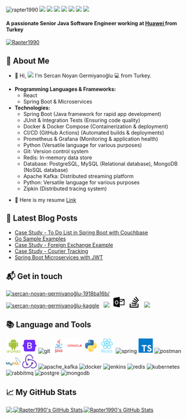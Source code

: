<p align="left"> 
    <img src="https://komarev.com/ghpvc/?username=rapter1990" alt="rapter1990" /> 
    <img src="https://img.shields.io/github/followers/Rapter1990?style=social" />
    <img src="https://img.shields.io/github/stars/Rapter1990/Rapter1990?style=social" />
    <img src="https://img.shields.io/github/watchers/Rapter1990/Rapter1990?style=social" />
    <img src="https://img.shields.io/github/size/Rapter1990/Rapter1990/README.md" />
    <img src="https://img.shields.io/github/last-commit/Rapter1990/Rapter1990" />
    <img src="https://img.shields.io/github/contributors/Rapter1990/Rapter1990" />   
    <img src="https://badge.fury.io/gh/Rapter1990%2FRapter1990.svg" />  
    
</p>

<h4 align="left">A passionate Senior Java Software Engineer working at <a href="https://www.huawei.com/"> <b>Huawei</b> </a> from Turkey</h4>

<p align="left"> 
    <a href="https://github.com/ryo-ma/github-profile-trophy">
        <img src="https://github-profile-trophy.vercel.app/?username=Rapter1990&theme=onedark" alt="Rapter1990" />
    </a>
</p>

## 📖 About Me

- 🌝 Hi, <img src="https://github.com/TheDudeThatCode/TheDudeThatCode/blob/master/Assets/Hi.gif" width="30px"> I'm Sercan Noyan Germiyanoğlu 💻 from Turkey.

* **Programming Languages & Frameworks:**
    * React
    * Spring Boot & Microservices
* **Technologies:**
    * Spring Boot (Java framework for rapid app development)
    * JUnit & Integration Tests (Ensuring code quality)
    * Docker & Docker Compose (Containerization & deployment)
    * CI/CD (GitHub Actions) (Automated builds & deployments)
    * Prometheus & Grafana (Monitoring & application health)
    * Python (Versatile language for various purposes)
    * Git: Version control system
    * Redis: In-memory data store
    * Database: PostgreSQL, MySQL (Relational database), MongoDB (NoSQL database)
    * Apache Kafka: Distributed streaming platform
    * Python: Versatile language for various purposes
    * Zipkin (Distributed tracing system)

- 🔨 Here is my resume [Link](https://shorturl.at/G4TP4)  

## 📕 Latest Blog Posts

<!-- BLOG-POST-LIST:START -->
- [Case Study - To Do List in Spring Boot with Couchbase](https://github.com/Rapter1990/todowithcouchbase)
- [Go Sample Examples](https://github.com/Rapter1990/go_sample_examples) 
- [Case Study - Foreign Exchange Example](https://github.com/Rapter1990/foreignexchangeexample)
- [Case Study - Courier Tracking](https://github.com/Rapter1990/couriertracking)
- [Spring Boot Microservices with JWT](https://github.com/Rapter1990/springbootmicroserviceswithsecurity)
<!-- BLOG-POST-LIST:END -->


## 📬 Get in touch

<p align="left">
  <a href="https://www.linkedin.com/in/sercan-noyan-germiyano%C4%9Flu-1918ba16b/"><img src="https://cdn.jsdelivr.net/npm/simple-icons@3.0.1/icons/linkedin.svg" alt="sercan-noyan-germiyanoğlu-1918ba16b/" height="30" width="30"></a>&nbsp;&nbsp;
  <a href="https://www.kaggle.com/flagnoyan/"><img src="https://cdn.jsdelivr.net/npm/simple-icons@3.0.1/icons/kaggle.svg" alt="sercan-noyan-germiyanoğlu-kaggle" height="30" width="30"></a>&nbsp;&nbsp;
  <a href="mailto:sngermiyanoglu@gmail.com"><img height="30" src="https://cdn.jsdelivr.net/npm/simple-icons@3.4.0/icons/gmail.svg"></a>&nbsp;&nbsp;
  <a href="mailto:sngermiyanoglu@hotmail.com"><img height="30" src="https://github.com/Rapter1990/Rapter1990/blob/master/outlook.svg"></a>&nbsp;&nbsp;
  <a href="https://stackoverflow.com/users/5719229/sercan-noyan-germiyano%c4%9flu"><img height="30" src="https://github.com/Rapter1990/Rapter1990/blob/master/stackoverflow.svg"></a>&nbsp;&nbsp;
  <a href="https://medium.com/@sngermiyanoglu"><img height="30" src="https://cdn.jsdelivr.net/npm/simple-icons@3.0.1/icons/medium.svg"></a>&nbsp;&nbsp;
</p>



## 📚 Language and Tools
<p align="left">
  <img src="https://github.com/devicons/devicon/blob/master/icons/android/android-plain-wordmark.svg" alt="android" width="40" height="40"/> 
  <img src="https://github.com/devicons/devicon/blob/master/icons/bootstrap/bootstrap-plain.svg" alt="bootstrap" width="40" height="40"/> 
  <img src="https://www.vectorlogo.zone/logos/git-scm/git-scm-icon.svg" alt="git" width="40" height="40"/> 
  <img src="https://github.com/devicons/devicon/blob/master/icons/java/java-original-wordmark.svg" alt="java" width="40" height="40"/> 
  <img src="https://github.com/devicons/devicon/blob/master/icons/oracle/oracle-original.svg" alt="oracle" width="40" height="40"/> 
  <img src="https://github.com/devicons/devicon/blob/master/icons/python/python-original.svg" alt="python" width="40" height="40"/> 
  <img src="https://github.com/devicons/devicon/blob/master/icons/react/react-original-wordmark.svg" alt="react" width="40" height="40"/> 
  <img src="https://www.vectorlogo.zone/logos/springio/springio-icon.svg" alt="spring" width="40" height="40"/> 
  <img src="https://github.com/devicons/devicon/blob/master/icons/typescript/typescript-original.svg" alt="typescript" width="40" height="40"/>
  <img src="https://www.vectorlogo.zone/logos/getpostman/getpostman-icon.svg" alt="postman" width="40" height="40"/>
  <img src="https://raw.githubusercontent.com/devicons/devicon/master/icons/mysql/mysql-original-wordmark.svg" alt="mysql" width="40" height="40"/>
  <img src="https://raw.githubusercontent.com/devicons/devicon/master/icons/redux/redux-original.svg" alt="mysql" width="40" height="40"/>
  <img src="https://cdn.jsdelivr.net/gh/devicons/devicon/icons/apachekafka/apachekafka-original.svg" alt="apache_kafka" width="40" height="40"/>
  <img src="https://cdn.jsdelivr.net/gh/devicons/devicon/icons/docker/docker-original.svg" alt="docker" width="40" height="40"/>
  <img src="https://cdn.jsdelivr.net/gh/devicons/devicon/icons/jenkins/jenkins-original.svg" alt="jenkins" width="40" height="40"/>
  <img src="https://cdn.jsdelivr.net/gh/devicons/devicon/icons/redis/redis-original.svg" alt="redis" width="40" height="40"/>
  <img src="https://cdn.jsdelivr.net/gh/devicons/devicon/icons/kubernetes/kubernetes-plain.svg" alt="kubernetes" width="40" height="40"/>
  <img src="https://www.vectorlogo.zone/logos/rabbitmq/rabbitmq-icon.svg" alt="rabbitmq" width="40" height="40"/>
  <img src="https://cdn.jsdelivr.net/gh/devicons/devicon/icons/postgresql/postgresql-original.svg" alt="postgre" width="40" height="40">
  <img src="https://cdn.jsdelivr.net/gh/devicons/devicon/icons/mongodb/mongodb-original-wordmark.svg" alt="mongodb" width="40" height="40">  
</p>

## &#x1f4c8; My GitHub Stats

<a href="https://github.com/Rapter1990">
  <img align="center" src="https://github-readme-stats.vercel.app/api/top-langs/?username=Rapter1990&title_color=ffffff&text_color=c9cacc&icon_color=2bbc8a&bg_color=1d1f21" />
</a>

<a href="https://github.com/Rapter1990">
  <img align="center" src="https://github-readme-stats.vercel.app/api?username=Rapter1990&show_icons=true&line_height=27&count_private=true&title_color=ffffff&text_color=c9cacc&icon_color=2bbc8a&bg_color=1d1f21" alt="Rapter1990's GitHub Stats" />
</a>


<a href="https://github.com/Rapter1990">
  <img align="center" src="https://github-readme-streak-stats.herokuapp.com/?user=Rapter1990&theme=dark&card_width=770" alt="Rapter1990's GitHub Stats" />
</a>
